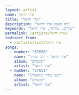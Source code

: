 ```yaml
---
layout: artist
name: ארז יחיאל
title: "ארז יחיאל"
description: "דף האמן ארז יחיאל"
keywords: "שירים, מוזיקה, ארז יחיאל"
permalink: /artists/ארז-יחיאל/
redirect_from:
  - /artists/list/ארז יחיאל
songs:
  - number: "57650"
    name: "ארז יחיאל - רק תחייך"
    album: "סינגלים"
    artist: "ארז יחיאל"
  - number: "57651"
    name: "הנני בידך (ווקאלי)"
    album: "סינגלים"
    artist: "ארז יחיאל"
---
```

